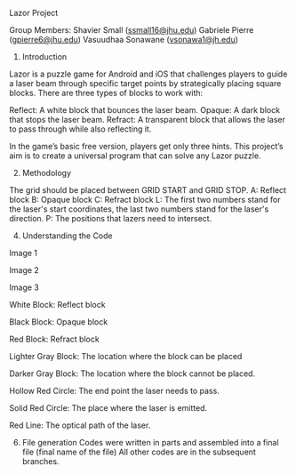 Lazor Project 

Group Members:
Shavier Small (ssmall16@jhu.edu)
Gabriele Pierre (gpierre6@jhu.edu)
Vasuudhaa Sonawane (vsonawa1@jh.edu)



1. Introduction

Lazor is a puzzle game for Android and iOS that challenges players to guide a laser beam through specific target points by strategically placing square blocks. There are three types of blocks to work with:

Reflect: A white block that bounces the laser beam.
Opaque: A dark block that stops the laser beam.
Refract: A transparent block that allows the laser to pass through while also reflecting it.

In the game’s basic free version, players get only three hints. This project’s aim is to create a universal program that can solve any Lazor puzzle.


2. Methodology

The grid should be placed between GRID START and GRID STOP.
A: Reflect block
B: Opaque block
C: Refract block
L: The first two numbers stand for the laser's start coordinates, the last two numbers stand for the laser's direction.
P: The positions that lazers need to intersect.



4. Understanding the Code

Image 1

Image 2

Image 3


White Block: Reflect block

Black Block: Opaque block

Red Block: Refract block

Lighter Gray Block: The location where the block can be placed

Darker Gray Block: The location where the block cannot be placed.

Hollow Red Circle: The end point the laser needs to pass.

Solid Red Circle: The place where the laser is emitted.

Red Line: The optical path of the laser.

6. File generation
Codes were written in parts and assembled into a final file (final name of the file) All other codes are in the subsequent branches.





   
